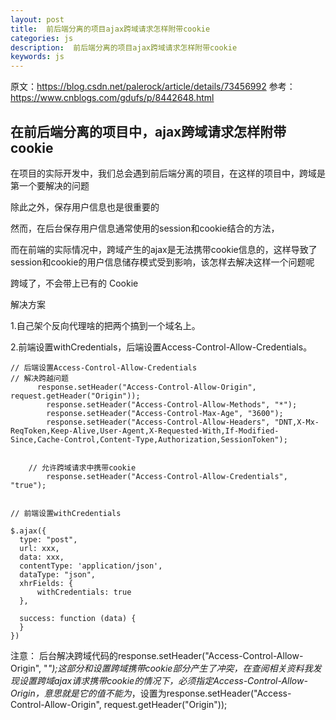 ```yaml
---
layout: post
title:  前后端分离的项目ajax跨域请求怎样附带cookie
categories: js
description:  前后端分离的项目ajax跨域请求怎样附带cookie
keywords: js
---
```





原文：https://blog.csdn.net/palerock/article/details/73456992
参考：https://www.cnblogs.com/gdufs/p/8442648.html

## 在前后端分离的项目中，ajax跨域请求怎样附带cookie

在项目的实际开发中，我们总会遇到前后端分离的项目，在这样的项目中，跨域是第一个要解决的问题

除此之外，保存用户信息也是很重要的

然而，在后台保存用户信息通常使用的session和cookie结合的方法，

而在前端的实际情况中，跨域产生的ajax是无法携带cookie信息的，这样导致了session和cookie的用户信息储存模式受到影响，该怎样去解决这样一个问题呢


跨域了，不会带上已有的 Cookie

解决方案

1.自己架个反向代理啥的把两个搞到一个域名上。

2.前端设置withCredentials，后端设置Access-Control-Allow-Credentials。

```
// 后端设置Access-Control-Allow-Credentials
// 解决跨越问题
	  response.setHeader("Access-Control-Allow-Origin", request.getHeader("Origin"));
        response.setHeader("Access-Control-Allow-Methods", "*");
        response.setHeader("Access-Control-Max-Age", "3600");
        response.setHeader("Access-Control-Allow-Headers", "DNT,X-Mx-ReqToken,Keep-Alive,User-Agent,X-Requested-With,If-Modified-Since,Cache-Control,Content-Type,Authorization,SessionToken");


	// 允许跨域请求中携带cookie
        response.setHeader("Access-Control-Allow-Credentials", "true");


```

```
// 前端设置withCredentials

$.ajax({
  type: "post",
  url: xxx,
  data: xxx,
  contentType: 'application/json',
  dataType: "json",
  xhrFields: {
      withCredentials: true
  },

  success: function (data) {
  }
})
```
注意：  后台解决跨域代码的response.setHeader("Access-Control-Allow-Origin", "*");这部分和设置跨域携带cookie部分产生了冲突，在查阅相关资料我发现设置跨域ajax请求携带cookie的情况下，必须指定Access-Control-Allow-Origin，意思就是它的值不能为*，设置为response.setHeader("Access-Control-Allow-Origin", request.getHeader("Origin"));
